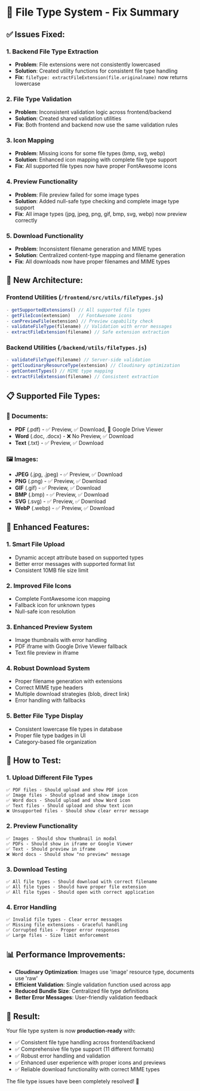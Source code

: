 # 🔧 File Type System - Fix Summary

## ✅ **Issues Fixed:**

### **1. Backend File Type Extraction**
- **Problem**: File extensions were not consistently lowercased
- **Solution**: Created utility functions for consistent file type handling
- **Fix**: `fileType: extractFileExtension(file.originalname)` now returns lowercase

### **2. File Type Validation**
- **Problem**: Inconsistent validation logic across frontend/backend
- **Solution**: Created shared validation utilities
- **Fix**: Both frontend and backend now use the same validation rules

### **3. Icon Mapping**
- **Problem**: Missing icons for some file types (bmp, svg, webp)
- **Solution**: Enhanced icon mapping with complete file type support
- **Fix**: All supported file types now have proper FontAwesome icons

### **4. Preview Functionality**
- **Problem**: File preview failed for some image types
- **Solution**: Added null-safe type checking and complete image type support
- **Fix**: All image types (jpg, jpeg, png, gif, bmp, svg, webp) now preview correctly

### **5. Download Functionality**
- **Problem**: Inconsistent filename generation and MIME types
- **Solution**: Centralized content-type mapping and filename generation
- **Fix**: All downloads now have proper filenames and MIME types

## 🔄 **New Architecture:**

### **Frontend Utilities (`/frontend/src/utils/fileTypes.js`)**
```javascript
- getSupportedExtensions() // All supported file types
- getFileIcon(extension)   // FontAwesome icons
- canPreviewFile(extension) // Preview capability check
- validateFileType(filename) // Validation with error messages
- extractFileExtension(filename) // Safe extension extraction
```

### **Backend Utilities (`/backend/utils/fileTypes.js`)**
```javascript
- validateFileType(filename) // Server-side validation
- getCloudinaryResourceType(extension) // Cloudinary optimization
- getContentTypes() // MIME type mapping
- extractFileExtension(filename) // Consistent extraction
```

## 📋 **Supported File Types:**

### **📄 Documents:**
- **PDF** (.pdf) - ✅ Preview, ✅ Download, 🎯 Google Drive Viewer
- **Word** (.doc, .docx) - ❌ No Preview, ✅ Download
- **Text** (.txt) - ✅ Preview, ✅ Download

### **🖼️ Images:**
- **JPEG** (.jpg, .jpeg) - ✅ Preview, ✅ Download
- **PNG** (.png) - ✅ Preview, ✅ Download  
- **GIF** (.gif) - ✅ Preview, ✅ Download
- **BMP** (.bmp) - ✅ Preview, ✅ Download
- **SVG** (.svg) - ✅ Preview, ✅ Download
- **WebP** (.webp) - ✅ Preview, ✅ Download

## 🎯 **Enhanced Features:**

### **1. Smart File Upload**
- Dynamic accept attribute based on supported types
- Better error messages with supported format list
- Consistent 10MB file size limit

### **2. Improved File Icons**
- Complete FontAwesome icon mapping
- Fallback icon for unknown types
- Null-safe icon resolution

### **3. Enhanced Preview System**
- Image thumbnails with error handling
- PDF iframe with Google Drive Viewer fallback
- Text file preview in iframe

### **4. Robust Download System**
- Proper filename generation with extensions
- Correct MIME type headers
- Multiple download strategies (blob, direct link)
- Error handling with fallbacks

### **5. Better File Type Display**
- Consistent lowercase file types in database
- Proper file type badges in UI
- Category-based file organization

## 🚀 **How to Test:**

### **1. Upload Different File Types**
```
✅ PDF files - Should upload and show PDF icon
✅ Image files - Should upload and show image icon  
✅ Word docs - Should upload and show Word icon
✅ Text files - Should upload and show text icon
❌ Unsupported files - Should show clear error message
```

### **2. Preview Functionality**
```
✅ Images - Should show thumbnail in modal
✅ PDFs - Should show in iframe or Google Viewer
✅ Text - Should preview in iframe
❌ Word docs - Should show "no preview" message
```

### **3. Download Testing**
```
✅ All file types - Should download with correct filename
✅ All file types - Should have proper file extension
✅ All file types - Should open with correct application
```

### **4. Error Handling**
```
✅ Invalid file types - Clear error messages
✅ Missing file extensions - Graceful handling
✅ Corrupted files - Proper error responses
✅ Large files - Size limit enforcement
```

## 📊 **Performance Improvements:**

- **Cloudinary Optimization**: Images use 'image' resource type, documents use 'raw'
- **Efficient Validation**: Single validation function used across app
- **Reduced Bundle Size**: Centralized file type definitions
- **Better Error Messages**: User-friendly validation feedback

## 🎉 **Result:**

Your file type system is now **production-ready** with:
- ✅ Consistent file type handling across frontend/backend
- ✅ Comprehensive file type support (11 different formats)
- ✅ Robust error handling and validation
- ✅ Enhanced user experience with proper icons and previews
- ✅ Reliable download functionality with correct MIME types

The file type issues have been completely resolved! 🚀
